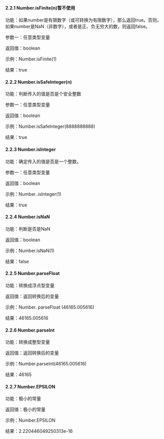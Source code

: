 #### 2.2.1 Number.isFinite\(n\)暂不使用

功能：如果number是有限数字（或可转换为有限数字），那么返回true。否则，如果number是NaN（非数字），或者是正、负无穷大的数，则返回false。

参数一：任意类型变量

返回值：boolean

示例：Number.isFinite\(1\)

结果：true

#### 2.2.2 Number.isSafeInteger\(n\)

功能：判断传入的值是否是个安全整数

参数一：任意类型变量

返回值：boolean

示例：Number.isSafeInteger\(8888888888\)

结果：true



#### 2.2.3 Number.isInteger

功能：确定传入的值是否是一个整数。

参数一：任意类型变量

返回值：boolean

示例：Number..isInteger\(1\)

结果：true



#### 2.2.4 Number.isNaN

功能：判断是否是NaN

返回值：boolean

示例：Number.isNaN\(1\)

结果：false



#### 2.2.5 Number.parseFloat

功能：转换成浮点型变量

返回值：返回转换后的变量

示例：Number. parseFloat \(46165.005616\)

结果：46165.005616



#### 2.2.6 Number.parseInt

功能：转换成整型变量

返回值：返回转换后的变量

示例：Number.parseInt\(46165.005616\)

结果：46165



#### 2.2.7 Number.EPSILON

功能：极小的常量

返回值：极小的常量

示例：Number.EPSILON

结果：2.220446049250313e-16

